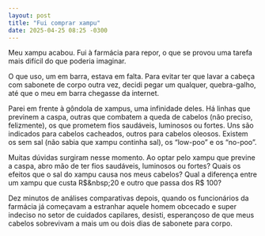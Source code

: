 ```yaml
---
layout: post
title: "Fui comprar xampu"
date: 2025-04-25 08:25 -0300
---
```

Meu xampu acabou. Fui à farmácia para repor, o que se provou uma tarefa mais difícil do que poderia imaginar.

O que uso, um em barra, estava em falta. Para evitar ter que lavar a cabeça com sabonete de corpo outra vez, decidi pegar um qualquer, quebra-galho, até que o meu em barra chegasse da internet.

Parei em frente à gôndola de xampus, uma infinidade deles. Há linhas que previnem a caspa, outras que combatem a queda de cabelos (não preciso, felizmente), os que prometem fios saudáveis, luminosos ou fortes. Uns são indicados para cabelos cacheados, outros para cabelos oleosos. Existem os sem sal (não sabia que xampu continha sal), os “low-poo” e os “no-poo”.

Muitas dúvidas surgiram nesse momento. Ao optar pelo xampu que previne a caspa, abro mão de ter fios saudáveis, luminosos ou fortes? Quais os efeitos que o sal do xampu causa nos meus cabelos? Qual a diferença entre um xampu que custa R$&nbsp;20 e outro que passa dos R$&nbsp;100?

Dez minutos de análises comparativas depois, quando os funcionários da farmácia já começavam a estranhar aquele homem obcecado e super indeciso no setor de cuidados capilares, desisti, esperançoso de que meus cabelos sobrevivam a mais um ou dois dias de sabonete para corpo.